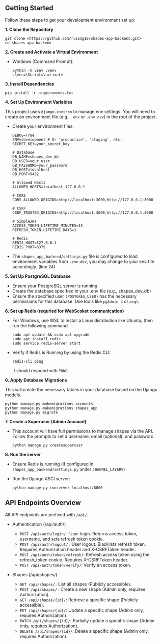 ## Getting Started

Follow these steps to get your development environment set up:

**1. Clone the Repository**

  ```
  git clone <https://github.com/rusong10/shapes-app-backend.git>
  cd shapes-app-backend
  ```

**2. Create and Activate a Virtual Environment**
- Windows (Command Prompt):
  
  ```
  python -m venv .venv
  .\venv\Scripts\activate
  ```

**3. Install Dependencies**

  ```
  pip install -r requirements.txt
  ```

**4. Set Up Environment Variables**

This project uses `django-environ` to manage env settings. You will need to create an environment file (e.g., `.env` or `.env.dev`) in the root of the project.
- Create your environment files:
  
  ```
  DEBUG=True
  ENV=development # Or 'production', 'staging', etc.
  SECRET_KEY=your_secret_key
  
  # Database
  DB_NAME=shapes_dev_db
  DB_USER=your_user
  DB_PASSWORD=your_password
  DB_HOST=localhost
  DB_PORT=5432
  
  # Allowed Hosts
  ALLOWED_HOSTS=localhost,127.0.0.1
  
  # CORS
  CORS_ALLOWED_ORIGINS=http://localhost:3000,http://127.0.0.1:3000
  
  # CSRF
  CSRF_TRUSTED_ORIGINS=http://localhost:3000,http://127.0.0.1:3000
  
  # SimpleJWT
  ACCESS_TOKEN_LIFETIME_MINUTES=15
  REFRESH_TOKEN_LIFETIME_DAYS=1

  # Redis
  REDIS_HOST=127.0.0.1
  REDIS_PORT=6379
  ```
- The `shapes_app_backend/settings.py` file is configured to load environment variables from `.env.dev`, you may change to your env file accordingly. (line 24)

**5. Set Up PostgreSQL Database**

- Ensure your PostgreSQL server is running.
- Create the database specified in your .env file (e.g., shapes_dev_db)
- Ensure the specified user `(POSTGRES_USER)` has the necessary permissions for this database. Use tools like `pgAdmin 4` or `psql`.

**6. Set up Redis (requried for WebScoket communication)**

- For Windows, use WSL to install a Linux distribution like Ubuntu, then run the following command
  
  ```
  sudo apt update && sudo apt upgrade
  sudo apt install redis
  sudo service redis-server start
  ```
- Verify if Redis is Running by using the Redis CLI:
  
  ```
  redis-cli ping
  ```
  It should respond with `PONG`.

**6. Apply Database Migrations**

  This will create the necessary tables in your database based on the Django models.
  
  ```
  python manage.py makemigrations accounts
  python manage.py makemigrations shapes_app
  python manage.py migrate
  ```

**7. Create a Superuser (Admin Account)**
  - This account will have full permissions to manage shapes via the API. Follow the prompts to set a username, email (optional), and password.
    
    ```
    python manage.py createsuperuser
    ```

**8. Run the server**
  - Ensure Redis is running (if configured in `shapes_app_backend/settings.py` under `CHANNEL_LAYERS`)
  - Run the Django ASGI server:
      
    ```
    python manage.py runserver localhost:8000
    ```

## API Endpoints Overview

All API endpoints are prefixed with `/api/`.
- Authentication (/api/auth/)
  - `POST /api/auth/login/:` User login. Returns access token, username, and sets refresh token cookie.
  - `POST /api/auth/logout/:` User logout. Blacklists refresh token. Requires Authorization header and X-CSRFToken header.
  - `POST /api/auth/token/refresh/`: Refresh access token using the refresh_token cookie. Requires X-CSRFToken header.
  - `POST /api/auth/token/verify/`: Verify an access token.

- Shapes (/api/shapes/)
   - `GET /api/shapes/:` List all shapes (Publicly accessible).
   - `POST /api/shapes/:` Create a new shape (Admin only, requires Authorization).
   - `GET /api/shapes/{id}/`: Retrieve a specific shape (Publicly accessible).
   - `PUT /api/shapes/{id}/`: Update a specific shape (Admin only, requires Authorization).
   - `PATCH /api/shapes/{id}/`: Partially update a specific shape (Admin only, requires Authorization).
   - `DELETE /api/shapes/{id}/`: Delete a specific shape (Admin only, requires Authorization).
